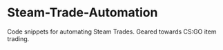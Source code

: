 # Steam-Trade-Automation
Code snippets for automating Steam Trades. Geared towards CS:GO item trading.
